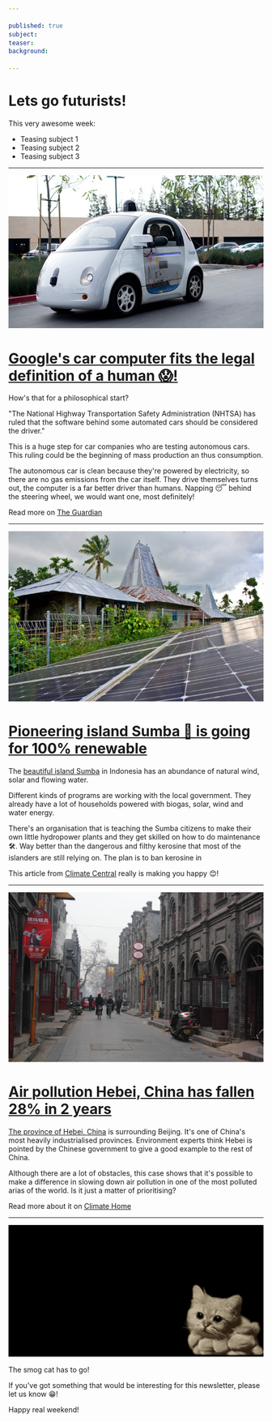 ```yaml
---

published: true
subject:
teaser:
background:

---
```


# Lets go futurists!

This very awesome week:

* Teasing subject 1
* Teasing subject 2
* Teasing subject 3

---

[<img src="2016-02-19-35-googlecar.jpg" width="565"/>](http://www.theguardian.com/technology/2016/feb/09/google-computers-self-driving-cars-human)

# [Google's car computer fits the legal definition of a human 😱!](http://www.theguardian.com/technology/2016/feb/09/google-computers-self-driving-cars-human)

How's that for a philosophical start?

"The National Highway Transportation Safety Administration (NHTSA) has ruled that the software behind some automated cars should be considered the driver."

This is a huge step for car companies who are testing autonomous cars. This ruling could be the beginning of mass production an thus consumption.

The autonomous car is clean because they're powered by electricity, so there are no gas emissions from the car itself. They drive themselves turns out, the computer is a far better driver than humans. Napping 😴 behind the steering wheel, we would want one, most definitely!    

Read more on [The Guardian](http://www.theguardian.com/technology/2016/feb/09/google-computers-self-driving-cars-human)

---

[<img src="2016-02-19-35-sumba.jpg" width="565"/>](http://www.climatecentral.org/news/small-island-offers-big-lessons-clean-power-20029)

# [Pioneering island Sumba 🌴 is going for 100% renewable ](http://www.climatecentral.org/news/small-island-offers-big-lessons-clean-power-20029)

The [beautiful island Sumba](http://bit.ly/1OgaII2) in Indonesia has an abundance of natural wind, solar and flowing water.  

Different kinds of programs are working with the local government. They already have a lot of households powered with biogas, solar, wind and water energy.

There's an organisation that is teaching the Sumba citizens to make their own little hydropower plants and they get skilled on how to do maintenance 🛠. Way better than the dangerous and filthy kerosine that most of the islanders are still relying on. The plan is to ban kerosine in    

This article from [Climate Central](http://www.climatecentral.org/news/small-island-offers-big-lessons-clean-power-20029) really is making you happy 😊!

---

[<img src="2016-02-19-35-baoding.jpg" width="565"/>](http://www.climatechangenews.com/2016/02/15/smoggy-hebei-offers-hope-china-can-win-war-on-air-pollution/)

# [Air pollution Hebei, China has fallen 28% in 2 years](http://www.climatechangenews.com/2016/02/15/smoggy-hebei-offers-hope-china-can-win-war-on-air-pollution/)

[The province of Hebei, China](http://bit.ly/1QICM8W) is surrounding Beijing. It's one of China's most heavily industrialised provinces. Environment experts think Hebei is pointed by the Chinese government to give a good example to the rest of China.

Although there are a lot of obstacles, this case shows that it's possible to make a difference in slowing down air pollution in one of the most polluted arias of the world. Is it just a matter of prioritising?


Read more about it on [Climate Home](http://www.climatechangenews.com/2016/02/15/smoggy-hebei-offers-hope-china-can-win-war-on-air-pollution/)

---

<img src="2016-02-19-35-catgiphy.gif" width="565"/>

The smog cat has to go!

If you've got something that would be interesting for this newsletter, please let us know 😁!

Happy real weekend!

